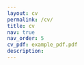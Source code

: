 ```yaml
---
layout: cv
permalink: /cv/
title: cv
nav: true
nav_order: 5
cv_pdf: example_pdf.pdf
description:
---
```


